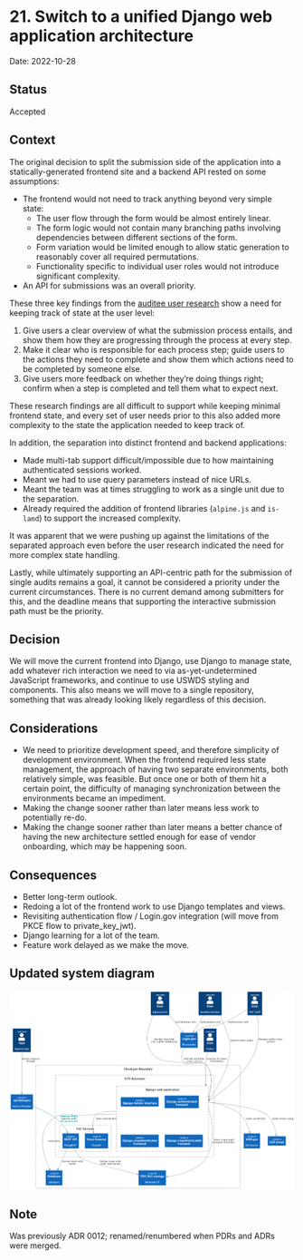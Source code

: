 # 21. Switch to a unified Django web application architecture

Date: 2022-10-28

## Status

Accepted

## Context

The original decision to split the submission side of the application into a statically-generated frontend site and a backend API rested on some assumptions:

*   The frontend would not need to track anything beyond very simple state:
    *   The user flow through the form would be almost entirely linear.
    *   The form logic would not contain many branching paths involving dependencies between different sections of the form.
    *   Form variation would be limited enough to allow static generation to reasonably cover all required permutations.
    *   Functionality specific to individual user roles would not introduce significant complexity.
*   An API for submissions was an overall priority.

These three key findings from the [auditee user research](https://docs.google.com/presentation/d/1NHdDjMgkirOteJoAG3ClgSs_V98c9svQ2MK25s5UU6Q/edit#slide=id.g16c6a44ada3_0_18) show a need for keeping track of state at the user level:

1.  Give users a clear overview of what the submission process entails, and show them how they are progressing through the process at every step.
2.  Make it clear who is responsible for each process step; guide users to the actions they need to complete and show them which actions need to be completed by someone else.
3.  Give users more feedback on whether they’re doing things right; confirm when a step is completed and tell them what to expect next.

These research findings are all difficult to support while keeping minimal frontend state, and every set of user needs prior to this also added more complexity to the state the application needed to keep track of.

In addition, the separation into distinct frontend and backend applications:

*   Made multi-tab support difficult/impossible due to how maintaining authenticated sessions worked.
*   Meant we had to use query parameters instead of nice URLs.
*   Meant the team was at times struggling to work as a single unit due to the separation.
*   Already required the addition of frontend libraries (`alpine.js` and `is-land`) to support the increased complexity.

It was apparent that we were pushing up against the limitations of the separated approach even before the user research indicated the need for more complex state handling.

Lastly, while ultimately supporting an API-centric path for the submission of single audits remains a goal, it cannot be considered a priority under the current circumstances. There is no current demand among submitters for this, and the deadline means that supporting the interactive submission path must be the priority.

## Decision

We will move the current frontend into Django, use Django to manage state, add whatever rich interaction we need to via as-yet-undetermined JavaScript frameworks, and continue to use USWDS styling and components. This also means we will move to a single repository, something that was already looking likely regardless of this decision.

## Considerations

*   We need to prioritize development speed, and therefore simplicity of development environment. When the frontend required less state management, the approach of having two separate environments, both relatively simple, was feasible. But once one or both of them hit a certain point, the difficulty of managing synchronization between the environments became an impediment.
*   Making the change sooner rather than later means less work to potentially re-do.
*   Making the change sooner rather than later means a better chance of having the new architecture settled enough for ease of vendor onboarding, which may be happening soon.

## Consequences

*   Better long-term outlook.
*   Redoing a lot of the frontend work to use Django templates and views.
*   Revisiting authentication flow / Login.gov integration (will move from PKCE flow to private_key_jwt).
*   Django learning for a lot of the team.
*   Feature work delayed as we make the move.

## Updated system diagram

![image](https://raw.githubusercontent.com/GSA-TTS/FAC/main/docs/architecture/diagrams/FAC_System_Context_unified.png)

## Note
Was previously ADR 0012; renamed/renumbered when PDRs and ADRs were merged.

